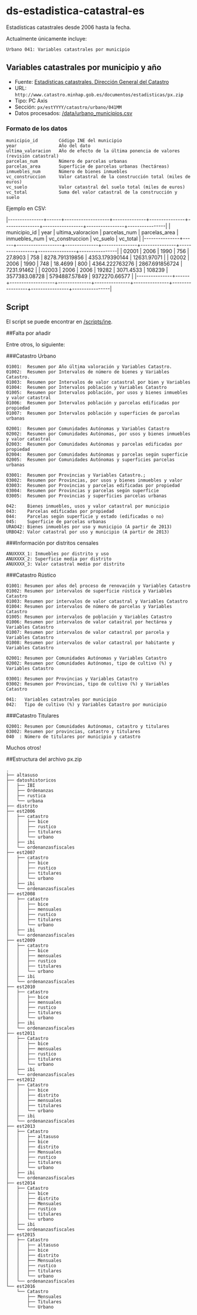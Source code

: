 # ds-estadistica-catastral-es

Estadísticas catastrales desde 2006 hasta la fecha. 
 
Actualmente únicamente incluye:

    Urbano 041: Variables catastrales por municipio 





## Variables catastrales por municipio y año

- Fuente: [Estadísticas catastrales. Dirección General del Catastro](http://www.catastro.minhap.gob.es/esp/estadisticas.asp)
- URL: `http://www.catastro.minhap.gob.es/documentos/estadisticas/px.zip`
- Tipo: PC Axis
- Sección: `px/estYYYY/catastro/urbano/041MM`
- Datos procesados: [/data/urbano_municipios.csv](data/urbano_municipios.csv) 
 

### Formato de los datos

    municipio_id        Código INE del municipio
    year                Año del dato
    ultima_valoracion   Año de efecto de la última ponencia de valores (revisión catastral) 
    parcelas_num        Número de parcelas urbanas
    parcelas_area       Superficie de parcelas urbanas (hectáreas)
    inmuebles_num       Número de bienes inmuebles
    vc_construccion     Valor catastral de la construcción total (miles de euros)
    vc_suelo            Valor catastral del suelo total (miles de euros)
    vc_total            Suma del valor catastral de la construcción y suelo
    

Ejemplo en CSV:


|---------------+------+-------------------+--------------+---------------+---------------+-----------------+----------------+----------------|
|  municipio_id | year | ultima_valoracion | parcelas_num | parcelas_area | inmuebles_num | vc_construccion | vc_suelo       | vc_total       |
|---------------+------+-------------------+--------------+---------------+---------------+-----------------+----------------+----------------|
|  02001        | 2006 | 1990              | 756          | 27.8903       | 758           | 8278.791319856  | 4353.179390144 | 12631.97071    |
|  02002        | 2006 | 1990              | 748          | 18.4699       | 800           | 4364.222763276  | 2867.691856724 | 7231.91462     |
|  02003        | 2006 | 2006              | 19282        | 3071.4533     | 108239        | 3577383.08728   | 5794887.57849  | 9372270.66577  |
|---------------+------+-------------------+--------------+---------------+---------------+-----------------+----------------+----------------|


## Script

El script se puede encontrar en [/scripts/ine](/scripts/ine).


##Falta por añadir

Entre otros, lo siguiente:

###Catastro Urbano

    01001:  Resumen por Año última valoración y Variables Catastro.
    01002:  Resumen por Intervalos de número de bienes y Variables Catastro.
    01003:  Resumen por Intervalos de valor catastral por bien y Variables
    01004:  Resumen por Intervalos población y Variables Catastro
    01005:  Resumen por Intervalos población, por usos y bienes inmuebles y valor catastral
    01006:  Resumen por Intervalos población y parcelas edificadas por propiedad
    01007:  Resumen por Intervalos población y superficies de parcelas urbanas

    02001:  Resumen por Comunidades Autónomas y Variables Catastro
    02002:  Resumen por Comunidades Autónomas, por usos y bienes inmuebles y valor catastral
    02003:  Resumen por Comunidades Autónomas y parcelas edificadas por propiedad
    02004:  Resumen por Comunidades Autónomas y parcelas según superficie
    02005:  Resumen por Comunidades Autónomas y superficies parcelas urbanas

    03001:  Resumen por Provincias y Variables Catastro.;
    03002:  Resumen por Provincias, por usos y bienes inmuebles y valor
    03003:  Resumen por Provincias y parcelas edificadas por propiedad
    03004:  Resumen por Provincias y parcelas según superficie
    03005:  Resumen por Provincias y superficies parcelas urbanas

    042:    Bienes inmuebles, usos y valor catastral por municipio
    043:    Parcelas edificadas por propiedad
    044:    Parcelas según superficie y estado (edificadas o no)
    045:    Superficie de parcelas urbanas
    URAO42: Bienes inmuebles por uso y municipio (A partir de 2013)
    URBO42: Valor catastral por uso y municipio (A partir de 2013)


###Información por distritos censales


    ANUXXXX_1: Inmuebles por distrito y uso
    ANUXXXX_2: Superficie media por distrito
    ANUXXXX_3: Valor catastral medio por distrito 


###Catastro Rústico

    01001: Resumen por años del proceso de renovación y Variables Catastro
    01002: Resumen por intervalos de superficie rústica y Variables Catastro
    01003: Resumen por intervalos de valor catastral y Variables Catastro
    01004: Resumen por intervalos de número de parcelas y Variables Catastro
    01005: Resumen por intervalos de población y Variables Catastro
    01006: Resumen por intervalos de valor catastral por hectárea y Variables Catastro
    01007: Resumen por intervalos de valor catastral por parcela y Variables Catastro
    01008: Resumen por intervalos de valor catastral por habitante y Variables Catastro

    02001: Resumen por Comunidades Autónomas y Variables Catastro
    02002: Resumen por Comunidades Autónomas, tipo de cultivo (%) y Variables Catastro

    03001: Resumen por Provincias y Variables Catastro
    03002: Resumen por Provincias, tipo de cultivo (%) y Variables Catastro

    041:   Variables catastrales por municipio
    042:   Tipo de cultivo (%) y Variables Catastro por municipio


###Catastro Titulares

    02001: Resumen por Comunidades Autónomas, catastro y titulares
    03002: Resumen por provincias, catastro y titulares
    040  : Número de titulares por municipio y catastro


Muchos otros!


##Estructura del archivo px.zip


```
.
├── altasuso
├── datoshistoricos
│   ├── IBI
│   ├── Ordenanzas
│   ├── rustica
│   └── urbana
├── distrito
├── est2006
│   ├── catastro
│   │   ├── bice
│   │   ├── rustico
│   │   ├── titulares
│   │   └── urbano
│   ├── ibi
│   └── ordenanzasfiscales
├── est2007
│   ├── catastro
│   │   ├── bice
│   │   ├── rustico
│   │   ├── titulares
│   │   └── urbano
│   ├── ibi
│   └── ordenanzasfiscales
├── est2008
│   ├── catastro
│   │   ├── bice
│   │   ├── mensuales
│   │   ├── rustico
│   │   ├── titulares
│   │   └── urbano
│   ├── ibi
│   └── ordenanzasfiscales
├── est2009
│   ├── catastro
│   │   ├── bice
│   │   ├── mensuales
│   │   ├── rustico
│   │   ├── titulares
│   │   └── urbano
│   ├── ibi
│   └── ordenanzasfiscales
├── est2010
│   ├── catastro
│   │   ├── bice
│   │   ├── mensuales
│   │   ├── rustico
│   │   ├── titulares
│   │   └── urbano
│   ├── ibi
│   └── ordenanzasfiscales
├── est2011
│   ├── Catastro
│   │   ├── bice
│   │   ├── mensuales
│   │   ├── rustico
│   │   ├── titulares
│   │   └── urbano
│   ├── ibi
│   └── ordenanzasfiscales
├── est2012
│   ├── Catastro
│   │   ├── bice
│   │   ├── distrito
│   │   ├── mensuales
│   │   ├── titulares
│   │   └── urbano
│   ├── ibi
│   └── ordenanzasfiscales
├── est2013
│   ├── Catastro
│   │   ├── altasuso
│   │   ├── bice
│   │   ├── distrito
│   │   ├── Mensuales
│   │   ├── rustico
│   │   ├── titulares
│   │   └── urbano
│   ├── ibi
│   └── ordenanzasfiscales
├── est2014
│   ├── Catastro
│   │   ├── bice
│   │   ├── distrito
│   │   ├── Mensuales
│   │   ├── rustico
│   │   ├── titulares
│   │   └── urbano
│   ├── ibi
│   └── ordenanzasfiscales
├── est2015
│   ├── Catastro
│   │   ├── altasuso
│   │   ├── bice
│   │   ├── distrito
│   │   ├── Mensuales
│   │   ├── rustico
│   │   ├── titulares
│   │   └── urbano
│   └── ordenanzasfiscales
└── est2016
    └── Catastro
        ├── Mensuales
        ├── Titulares
        └── Urbano

